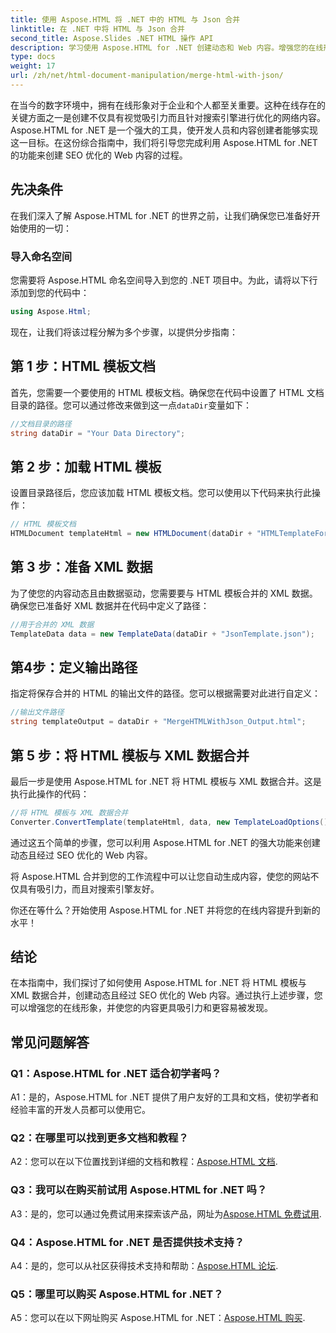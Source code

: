 ```yaml
---
title: 使用 Aspose.HTML 将 .NET 中的 HTML 与 Json 合并
linktitle: 在 .NET 中将 HTML 与 Json 合并
second_title: Aspose.Slides .NET HTML 操作 API
description: 学习使用 Aspose.HTML for .NET 创建动态和 Web 内容。增强您的在线形象并吸引您的受众。
type: docs
weight: 17
url: /zh/net/html-document-manipulation/merge-html-with-json/
---
```


在当今的数字环境中，拥有在线形象对于企业和个人都至关重要。这种在线存在的关键方面之一是创建不仅具有视觉吸引力而且针对搜索引擎进行优化的网络内容。 Aspose.HTML for .NET 是一个强大的工具，使开发人员和内容创建者能够实现这一目标。在这份综合指南中，我们将引导您完成利用 Aspose.HTML for .NET 的功能来创建 SEO 优化的 Web 内容的过程。 

## 先决条件

在我们深入了解 Aspose.HTML for .NET 的世界之前，让我们确保您已准备好开始使用的一切：

### 导入命名空间

您需要将 Aspose.HTML 命名空间导入到您的 .NET 项目中。为此，请将以下行添加到您的代码中：

```csharp
using Aspose.Html;
```

现在，让我们将该过程分解为多个步骤，以提供分步指南：

## 第 1 步：HTML 模板文档

首先，您需要一个要使用的 HTML 模板文档。确保您在代码中设置了 HTML 文档目录的路径。您可以通过修改来做到这一点`dataDir`变量如下：

```csharp
//文档目录的路径
string dataDir = "Your Data Directory";
```

## 第 2 步：加载 HTML 模板

设置目录路径后，您应该加载 HTML 模板文档。您可以使用以下代码来执行此操作：

```csharp
// HTML 模板文档
HTMLDocument templateHtml = new HTMLDocument(dataDir + "HTMLTemplateForJson.html");
```

## 第 3 步：准备 XML 数据

为了使您的内容动态且由数据驱动，您需要要与 HTML 模板合并的 XML 数据。确保您已准备好 XML 数据并在代码中定义了路径：

```csharp
//用于合并的 XML 数据
TemplateData data = new TemplateData(dataDir + "JsonTemplate.json");
```

## 第4步：定义输出路径

指定将保存合并的 HTML 的输出文件的路径。您可以根据需要对此进行自定义：

```csharp
//输出文件路径
string templateOutput = dataDir + "MergeHTMLWithJson_Output.html";
```

## 第 5 步：将 HTML 模板与 XML 数据合并

最后一步是使用 Aspose.HTML for .NET 将 HTML 模板与 XML 数据合并。这是执行此操作的代码：

```csharp
//将 HTML 模板与 XML 数据合并
Converter.ConvertTemplate(templateHtml, data, new TemplateLoadOptions(), templateOutput);
```

通过这五个简单的步骤，您可以利用 Aspose.HTML for .NET 的强大功能来创建动态且经过 SEO 优化的 Web 内容。 

将 Aspose.HTML 合并到您的工作流程中可以让您自动生成内容，使您的网站不仅具有吸引力，而且对搜索引擎友好。 

你还在等什么？开始使用 Aspose.HTML for .NET 并将您的在线内容提升到新的水平！

## 结论

在本指南中，我们探讨了如何使用 Aspose.HTML for .NET 将 HTML 模板与 XML 数据合并，创建动态且经过 SEO 优化的 Web 内容。通过执行上述步骤，您可以增强您的在线形象，并使您的内容更具吸引力和更容易被发现。

## 常见问题解答

### Q1：Aspose.HTML for .NET 适合初学者吗？

A1：是的，Aspose.HTML for .NET 提供了用户友好的工具和文档，使初学者和经验丰富的开发人员都可以使用它。

### Q2：在哪里可以找到更多文档和教程？

A2：您可以在以下位置找到详细的文档和教程：[Aspose.HTML 文档](https://reference.aspose.com/html/net/).

### Q3：我可以在购买前试用 Aspose.HTML for .NET 吗？

 A3：是的，您可以通过免费试用来探索该产品，网址为[Aspose.HTML 免费试用](https://releases.aspose.com/).

### Q4：Aspose.HTML for .NET 是否提供技术支持？

 A4：是的，您可以从社区获得技术支持和帮助：[Aspose.HTML 论坛](https://forum.aspose.com/).

### Q5：哪里可以购买 Aspose.HTML for .NET？

 A5：您可以在以下网址购买 Aspose.HTML for .NET：[Aspose.HTML 购买](https://purchase.aspose.com/buy).